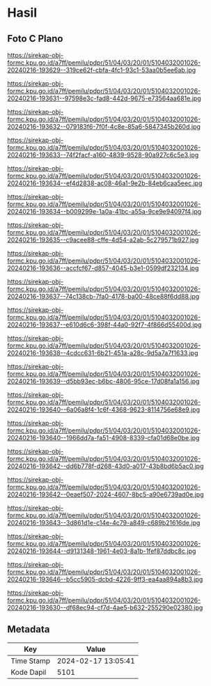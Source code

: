 # Hasil

## Foto C Plano

https://sirekap-obj-formc.kpu.go.id/a7ff/pemilu/pdpr/51/04/03/20/01/5104032001026-20240216-193629--319ce62f-cbfa-4fc1-93c1-53aa0b5ee6ab.jpg

https://sirekap-obj-formc.kpu.go.id/a7ff/pemilu/pdpr/51/04/03/20/01/5104032001026-20240216-193631--97598e3c-fad8-442d-9675-e73564aa681e.jpg

https://sirekap-obj-formc.kpu.go.id/a7ff/pemilu/pdpr/51/04/03/20/01/5104032001026-20240216-193632--079183f6-7f0f-4c8e-85a6-5847345b260d.jpg

https://sirekap-obj-formc.kpu.go.id/a7ff/pemilu/pdpr/51/04/03/20/01/5104032001026-20240216-193633--74f2facf-a160-4839-9528-90a927c6c5e3.jpg

https://sirekap-obj-formc.kpu.go.id/a7ff/pemilu/pdpr/51/04/03/20/01/5104032001026-20240216-193634--ef4d2838-ac08-46a1-9e2b-84eb6caa5eec.jpg

https://sirekap-obj-formc.kpu.go.id/a7ff/pemilu/pdpr/51/04/03/20/01/5104032001026-20240216-193634--b009299e-1a0a-41bc-a55a-9ce9e94097f4.jpg

https://sirekap-obj-formc.kpu.go.id/a7ff/pemilu/pdpr/51/04/03/20/01/5104032001026-20240216-193635--c9acee88-cffe-4d54-a2ab-5c279571b927.jpg

https://sirekap-obj-formc.kpu.go.id/a7ff/pemilu/pdpr/51/04/03/20/01/5104032001026-20240216-193636--accfcf67-d857-4045-b3e1-0599df232134.jpg

https://sirekap-obj-formc.kpu.go.id/a7ff/pemilu/pdpr/51/04/03/20/01/5104032001026-20240216-193637--74c138cb-7fa0-4178-ba00-48ce88f6dd88.jpg

https://sirekap-obj-formc.kpu.go.id/a7ff/pemilu/pdpr/51/04/03/20/01/5104032001026-20240216-193637--e610d6c6-398f-44a0-92f7-4f866d55400d.jpg

https://sirekap-obj-formc.kpu.go.id/a7ff/pemilu/pdpr/51/04/03/20/01/5104032001026-20240216-193638--4cdcc631-6b21-451a-a28c-9d5a7a7f1633.jpg

https://sirekap-obj-formc.kpu.go.id/a7ff/pemilu/pdpr/51/04/03/20/01/5104032001026-20240216-193639--d5bb93ec-b6bc-4806-95ce-17d08fa1a156.jpg

https://sirekap-obj-formc.kpu.go.id/a7ff/pemilu/pdpr/51/04/03/20/01/5104032001026-20240216-193640--6a06a8f4-1c6f-4368-9623-8114756e68e9.jpg

https://sirekap-obj-formc.kpu.go.id/a7ff/pemilu/pdpr/51/04/03/20/01/5104032001026-20240216-193640--1966dd7a-fa51-4908-8339-cfa01d68e0be.jpg

https://sirekap-obj-formc.kpu.go.id/a7ff/pemilu/pdpr/51/04/03/20/01/5104032001026-20240216-193642--dd6b778f-d268-43d0-a017-43b8bd6b5ac0.jpg

https://sirekap-obj-formc.kpu.go.id/a7ff/pemilu/pdpr/51/04/03/20/01/5104032001026-20240216-193642--0eaef507-2024-4607-8bc5-a90e6739ad0e.jpg

https://sirekap-obj-formc.kpu.go.id/a7ff/pemilu/pdpr/51/04/03/20/01/5104032001026-20240216-193643--3d861d1e-c14e-4c79-a849-c689b21616de.jpg

https://sirekap-obj-formc.kpu.go.id/a7ff/pemilu/pdpr/51/04/03/20/01/5104032001026-20240216-193644--d9131348-1961-4e03-8a1b-1fef87ddbc8c.jpg

https://sirekap-obj-formc.kpu.go.id/a7ff/pemilu/pdpr/51/04/03/20/01/5104032001026-20240216-193646--b5cc5905-dcbd-4226-9ff3-ea4aa894a8b3.jpg

https://sirekap-obj-formc.kpu.go.id/a7ff/pemilu/pdpr/51/04/03/20/01/5104032001026-20240216-193630--df68ec94-cf7d-4ae5-b632-255290e02380.jpg


## Metadata

| Key        | Value               |
| ---------- | ------------------- |
| Time Stamp | 2024-02-17 13:05:41 |
| Kode Dapil | 5101                |



